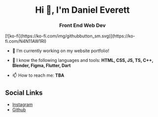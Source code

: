 <h1 align="center">Hi 👋, I'm Daniel Everett</h1>
<h3 align="center">Front End Web Dev</h3>
[![ko-fi](https://ko-fi.com/img/githubbutton_sm.svg)](https://ko-fi.com/N4N11AW1RI)
<!--<p align="left"> <img src="https://komarev.com/ghpvc/?username=danieleverett1&label=Profile%20views&color=0e75b6&style=flat" alt="danieleverett1" /> </p>-->

<!--<p align="left"> <a href="https://github.com/ryo-ma/github-profile-trophy"><img src="https://github-profile-trophy.vercel.app/?username=danieleverett1" alt="danieleverett1" /></a> </p>-->

- 🔭 I’m currently working on my website portfolio!

- 🌱 I know the following languages and tools: **HTML, CSS, JS, TS, C++, Blender, Figma, Flutter, Dart**

- 📫 How to reach me: **TBA**

<!--<p>&nbsp;<img align="center" src="https://github-readme-stats.vercel.app/api?username=danieleverett1&show_icons=true&locale=en" alt="danieleverett1" /></p>-->

## Social Links

- [Instagram](https://instagram.com/danieleverett9678)
- [Github](https://github.com/DanielEverett1)

